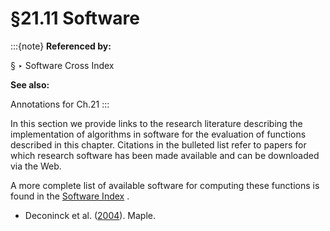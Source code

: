 # §21.11 Software

:::{note}
**Referenced by:**

§ ‣ Software Cross Index

**See also:**

Annotations for Ch.21
:::

In this section we provide links to the research literature describing the implementation of algorithms in software for the evaluation of functions described in this chapter. Citations in the bulleted list refer to papers for which research software has been made available and can be downloaded via the Web.

A more complete list of available software for computing these functions is found in the [Software Index](./software/index.md) .

* Deconinck et al. ([2004](./bib/D.html#bib632 "Computing Riemann theta functions")). Maple.
